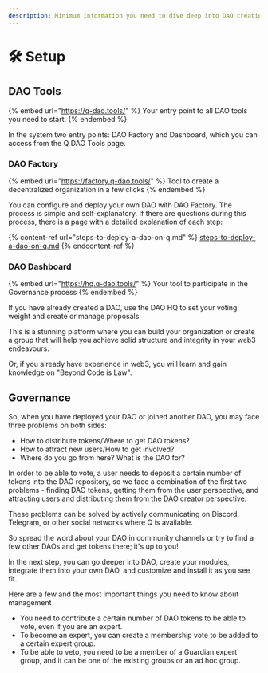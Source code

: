 ```yaml
---
description: Minimum information you need to dive deep into DAO creation and management.
---
```


# 🛠 Setup

## DAO Tools

{% embed url="https://q-dao.tools/" %}
&#x20;Your entry point to all DAO tools you need to start.
{% endembed %}

In the system two entry points: DAO Factory and Dashboard, which you can access from the Q DAO Tools page.

### DAO Factory

{% embed url="https://factory.q-dao.tools/" %}
Tool to create a decentralized organization in a few clicks
{% endembed %}

You can configure and deploy your own DAO with DAO Factory. The process is simple and self-explanatory. If there are questions during this process, there is a page with a detailed explanation of each step:

{% content-ref url="steps-to-deploy-a-dao-on-q.md" %}
[steps-to-deploy-a-dao-on-q.md](steps-to-deploy-a-dao-on-q.md)
{% endcontent-ref %}

### DAO Dashboard

{% embed url="https://hq.q-dao.tools/" %}
Your tool to participate in the Governance process
{% endembed %}

If you have already created a DAO, use the DAO HQ to set your voting weight and create or manage proposals.

This is a stunning platform where you can build your organization or create a group that will help you achieve solid structure and integrity in your web3 endeavours.&#x20;

Or, if you already have experience in web3, you will learn and gain knowledge on "Beyond Code is Law".

## Governance

So, when you have deployed your DAO or joined another DAO, you may face three problems on both sides:&#x20;

* How to distribute tokens/Where to get DAO tokens?&#x20;
* How to attract new users/How to get involved?&#x20;
* Where do you go from here? What is the DAO for?&#x20;

In order to be able to vote, a user needs to deposit a certain number of tokens into the DAO repository, so we face a combination of the first two problems - finding DAO tokens, getting them from the user perspective, and attracting users and distributing them from the DAO creator perspective.&#x20;

These problems can be solved by actively communicating on Discord, Telegram, or other social networks where Q is available.&#x20;

So spread the word about your DAO in community channels or try to find a few other DAOs and get tokens there; it's up to you!&#x20;

In the next step, you can go deeper into DAO, create your modules, integrate them into your own DAO, and customize and install it as you see fit.&#x20;

Here are a few and the most important things you need to know about management&#x20;

* You need to contribute a certain number of DAO tokens to be able to vote, even if you are an expert.&#x20;
* To become an expert, you can create a membership vote to be added to a certain expert group.&#x20;
* To be able to veto, you need to be a member of a Guardian expert group, and it can be one of the existing groups or an ad hoc group.

&#x20;

